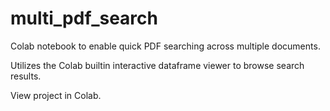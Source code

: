 # multi_pdf_search

Colab notebook to enable quick PDF searching across multiple documents.

Utilizes the Colab builtin interactive dataframe viewer to browse search results.

View project in Colab.
